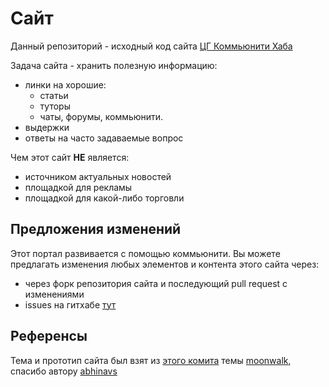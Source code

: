 # Сайт

Данный репозиторий - исходный код сайта [ЦГ Коммьюнити Хаба](https://pedohorse.github.io/cg-community-hub/)

Задача сайта - хранить полезную информацию: 
- линки на хорошие:
  - статьи
  - туторы
  - чаты, форумы, коммьюнити.
- выдержки
- ответы на часто задаваемые вопрос

Чем этот сайт **НЕ** является:
- источником актуальных новостей
- площадкой для рекламы
- площадкой для какой-либо торговли

## Предложения изменений

Этот портал развивается с помощью коммьюнити.
Вы можете предлагать изменения любых элементов и контента этого сайта через:
* через форк репозитория сайта и последующий pull request с изменениями
* issues на гитхабе [тут](https://github.com/pedohorse/cg-community-hub/issues)

## Референсы

Тема и прототип сайта был взят из [этого комита](https://github.com/abhinavs/moonwalk/tree/f1491c81fb60b13d79734d15eb798139928d1baf)
темы [moonwalk](https://github.com/abhinavs/moonwalk), спасибо автору [abhinavs](https://www.abhinav.co/about)
